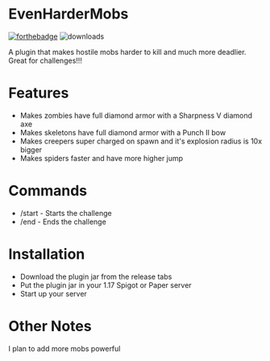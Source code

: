 # EvenHarderMobs
[![forthebadge](https://forthebadge.com/images/badges/made-with-java.svg)](https://forthebadge.com) ![downloads](https://img.shields.io/github/downloads/RedstoneNotPlaced/EvenHarderMobs/total?style=for-the-badge)

A plugin that makes hostile mobs harder to kill and much more deadlier. Great for challenges!!!
# Features
- Makes zombies have full diamond armor with a Sharpness V diamond axe
- Makes skeletons have full diamond armor with a Punch II bow
- Makes creepers super charged on spawn and it's explosion radius is 10x bigger
- Makes spiders faster and have more higher jump
# Commands
- /start - Starts the challenge
- /end - Ends the challenge
# Installation
- Download the plugin jar from the release tabs
- Put the plugin jar in your 1.17 Spigot or Paper server
- Start up your server
# Other Notes
I plan to add more mobs powerful
